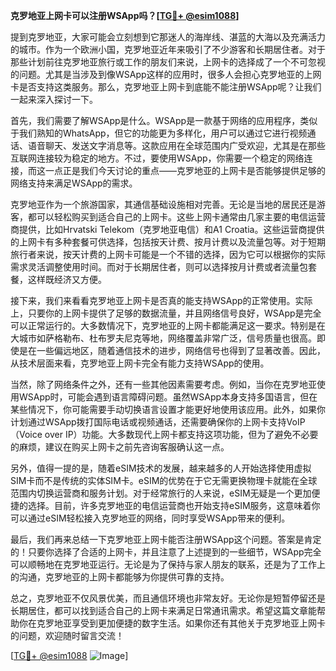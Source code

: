 **克罗地亚上网卡可以注册WSApp吗？[[TG💪+ @esim1088](https://t.me/s/esim1088)]**

提到克罗地亚，大家可能会立刻想到它那迷人的海岸线、湛蓝的大海以及充满活力的城市。作为一个欧洲小国，克罗地亚近年来吸引了不少游客和长期居住者。对于那些计划前往克罗地亚旅行或工作的朋友们来说，上网卡的选择成了一个不可忽视的问题。尤其是当涉及到像WSApp这样的应用时，很多人会担心克罗地亚的上网卡是否支持这类服务。那么，克罗地亚上网卡到底能不能注册WSApp呢？让我们一起来深入探讨一下。

首先，我们需要了解WSApp是什么。WSApp是一款基于网络的应用程序，类似于我们熟知的WhatsApp，但它的功能更为多样化，用户可以通过它进行视频通话、语音聊天、发送文字消息等。这款应用在全球范围内广受欢迎，尤其是在那些互联网连接较为稳定的地方。不过，要使用WSApp，你需要一个稳定的网络连接，而这一点正是我们今天讨论的重点——克罗地亚的上网卡是否能够提供足够的网络支持来满足WSApp的需求。

克罗地亚作为一个旅游国家，其通信基础设施相对完善。无论是当地的居民还是游客，都可以轻松购买到适合自己的上网卡。这些上网卡通常由几家主要的电信运营商提供，比如Hrvatski Telekom（克罗地亚电信）和A1 Croatia。这些运营商提供的上网卡有多种套餐可供选择，包括按天计费、按月计费以及流量包等。对于短期旅行者来说，按天计费的上网卡可能是一个不错的选择，因为它可以根据你的实际需求灵活调整使用时间。而对于长期居住者，则可以选择按月计费或者流量包套餐，这样既经济又方便。

接下来，我们来看看克罗地亚上网卡是否真的能支持WSApp的正常使用。实际上，只要你的上网卡提供了足够的数据流量，并且网络信号良好，WSApp是完全可以正常运行的。大多数情况下，克罗地亚的上网卡都能满足这一要求。特别是在大城市如萨格勒布、杜布罗夫尼克等地，网络覆盖非常广泛，信号质量也很高。即使是在一些偏远地区，随着通信技术的进步，网络信号也得到了显著改善。因此，从技术层面来看，克罗地亚上网卡完全有能力支持WSApp的使用。

当然，除了网络条件之外，还有一些其他因素需要考虑。例如，当你在克罗地亚使用WSApp时，可能会遇到语言障碍问题。虽然WSApp本身支持多国语言，但在某些情况下，你可能需要手动切换语言设置才能更好地使用该应用。此外，如果你计划通过WSApp拨打国际电话或视频通话，还需要确保你的上网卡支持VoIP（Voice over IP）功能。大多数现代上网卡都支持这项功能，但为了避免不必要的麻烦，建议在购买上网卡之前先咨询客服确认这一点。

另外，值得一提的是，随着eSIM技术的发展，越来越多的人开始选择使用虚拟SIM卡而不是传统的实体SIM卡。eSIM的优势在于它无需更换物理卡就能在全球范围内切换运营商和服务计划。对于经常旅行的人来说，eSIM无疑是一个更加便捷的选择。目前，许多克罗地亚的电信运营商也开始支持eSIM服务，这意味着你可以通过eSIM轻松接入克罗地亚的网络，同时享受WSApp带来的便利。

最后，我们再来总结一下克罗地亚上网卡能否注册WSApp这个问题。答案是肯定的！只要你选择了合适的上网卡，并且注意了上述提到的一些细节，WSApp完全可以顺畅地在克罗地亚运行。无论是为了保持与家人朋友的联系，还是为了工作上的沟通，克罗地亚的上网卡都能够为你提供可靠的支持。

总之，克罗地亚不仅风景优美，而且通信环境也非常友好。无论你是短暂停留还是长期居住，都可以找到适合自己的上网卡来满足日常通讯需求。希望这篇文章能帮助你在克罗地亚享受到更加便捷的数字生活。如果你还有其他关于克罗地亚上网卡的问题，欢迎随时留言交流！

[[TG💪+ @esim1088](https://t.me/s/esim1088) ![Image](https://i.postimg.cc/4NQfJmqS/Snipaste-2025-05-13-00-14-12.png)]
